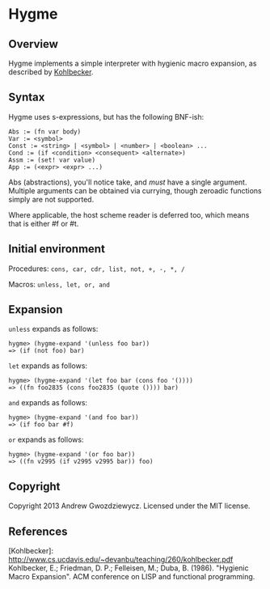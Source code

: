 # Hygme

## Overview

Hygme implements a simple interpreter with hygienic macro expansion, as
described by [Kohlbecker](http://www.cs.ucdavis.edu/~devanbu/teaching/260/kohlbecker.pdf).

## Syntax

Hygme uses s-expressions, but has the following BNF-ish:

    Abs := (fn var body)
    Var := <symbol>
    Const := <string> | <symbol> | <number> | <boolean> ...
    Cond := (if <condition> <consequent> <alternate>)
    Assm := (set! var value)
    App := (<expr> <expr> ...)

Abs (abstractions), you'll notice take, and *must* have a single argument. Multiple
arguments can be obtained via currying, though zeroadic functions simply are not
supported.

Where applicable, the host scheme reader is deferred too, which means that <boolean>
is either #f or #t. 

## Initial environment

Procedures: `cons, car, cdr, list, not, +, -, *, /`

Macros: `unless, let, or, and`

## Expansion

`unless` expands as follows:

    hygme> (hygme-expand '(unless foo bar))
    => (if (not foo) bar)

`let` expands as follows:

    hygme> (hygme-expand '(let foo bar (cons foo '())))
    => ((fn foo2835 (cons foo2835 (quote ()))) bar)

`and` expands as follows:

    hygme> (hygme-expand '(and foo bar))
    => (if foo bar #f)

`or` expands as follows:

    hygme> (hygme-expand '(or foo bar))
    => ((fn v2995 (if v2995 v2995 bar)) foo)

## Copyright

Copyright 2013 Andrew Gwozdziewycz. Licensed under the MIT license.


## References

[Kohlbecker]: <http://www.cs.ucdavis.edu/~devanbu/teaching/260/kohlbecker.pdf> Kohlbecker, E.; Friedman, D. P.; Felleisen, M.; Duba, B. (1986). "Hygienic Macro Expansion". ACM conference on LISP and functional programming.
